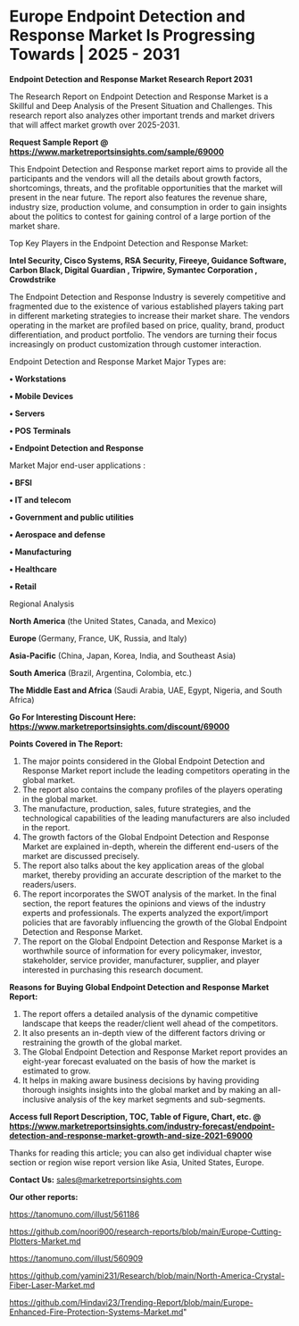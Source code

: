 # Europe Endpoint Detection and Response Market Is Progressing Towards | 2025 - 2031

<strong>Endpoint Detection and Response Market Research Report 2031</strong>

The Research Report on Endpoint Detection and Response Market is a Skillful and Deep Analysis of the Present Situation and Challenges. This research report also analyzes other important trends and market drivers that will affect market growth over 2025-2031.

<strong>Request Sample Report @ <a href=https://www.marketreportsinsights.com/sample/69000>https://www.marketreportsinsights.com/sample/69000</a></strong>

This Endpoint Detection and Response market report aims to provide all the participants and the vendors will all the details about growth factors, shortcomings, threats, and the profitable opportunities that the market will present in the near future. The report also features the revenue share, industry size, production volume, and consumption in order to gain insights about the politics to contest for gaining control of a large portion of the market share.

Top Key Players in the Endpoint Detection and Response Market:

<strong>Intel Security, Cisco Systems, RSA Security, Fireeye, Guidance Software, Carbon Black, Digital Guardian , Tripwire, Symantec Corporation , Crowdstrike</strong>

The Endpoint Detection and Response Industry is severely competitive and fragmented due to the existence of various established players taking part in different marketing strategies to increase their market share. The vendors operating in the market are profiled based on price, quality, brand, product differentiation, and product portfolio. The vendors are turning their focus increasingly on product customization through customer interaction.

Endpoint Detection and Response Market Major Types are:

<strong>• Workstations

• Mobile Devices

• Servers

• POS Terminals

• Endpoint Detection and Response</strong>

Market Major end-user applications :

<strong>• BFSI

• IT and telecom

• Government and public utilities

• Aerospace and defense

• Manufacturing

• Healthcare

• Retail</strong>

Regional Analysis

</u><strong><b>North America</b></strong> (the United States, Canada, and Mexico)

<strong><b>Europe </b></strong>(Germany, France, UK, Russia, and Italy)

<strong><b>Asia-Pacific</b></strong> (China, Japan, Korea, India, and Southeast Asia)

<strong><b>South America</b></strong> (Brazil, Argentina, Colombia, etc.)

<strong><b>The Middle East and Africa</b></strong> (Saudi Arabia, UAE, Egypt, Nigeria, and South Africa)

<strong>Go For Interesting Discount Here: <a href=https://www.marketreportsinsights.com/discount/69000>https://www.marketreportsinsights.com/discount/69000</a></strong>

<strong>Points Covered in The Report:</strong>
<ol>
  <li>The major points considered in the Global Endpoint Detection and Response Market report include the leading competitors operating in the global market.</li>
  <li>The report also contains the company profiles of the players operating in the global market.</li>
  <li>The manufacture, production, sales, future strategies, and the technological capabilities of the leading manufacturers are also included in the report.</li>
  <li>The growth factors of the Global Endpoint Detection and Response Market are explained in-depth, wherein the different end-users of the market are discussed precisely.</li>
  <li>The report also talks about the key application areas of the global market, thereby providing an accurate description of the market to the readers/users.</li>
  <li>The report incorporates the SWOT analysis of the market. In the final section, the report features the opinions and views of the industry experts and professionals. The experts analyzed the export/import policies that are favorably influencing the growth of the Global Endpoint Detection and Response Market.</li>
  <li>The report on the Global Endpoint Detection and Response Market is a worthwhile source of information for every policymaker, investor, stakeholder, service provider, manufacturer, supplier, and player interested in purchasing this research document.</li>
</ol>
<strong>Reasons for Buying Global Endpoint Detection and Response Market Report:</strong>

<ol>
  <li>The report offers a detailed analysis of the dynamic competitive landscape that keeps the reader/client well ahead of the competitors.</li>
  <li>It also presents an in-depth view of the different factors driving or restraining the growth of the global market.</li>
  <li>The Global Endpoint Detection and Response Market report provides an eight-year forecast evaluated on the basis of how the market is estimated to grow.</li>
  <li>It helps in making aware business decisions by having providing thorough insights insights into the global market and by making an all-inclusive analysis of the key market segments and sub-segments.</li>
</ol>
<strong>Access full Report Description, TOC, Table of Figure, Chart, etc. @ <a href=https://www.marketreportsinsights.com/industry-forecast/endpoint-detection-and-response-market-growth-and-size-2021-69000>https://www.marketreportsinsights.com/industry-forecast/endpoint-detection-and-response-market-growth-and-size-2021-69000</a></strong>


Thanks for reading this article; you can also get individual chapter wise section or region wise report version like Asia, United States, Europe.

<strong>Contact Us:</strong>
sales@marketreportsinsights.com

<strong>Our other reports:</strong>

<a href=https://tanomuno.com/illust/561186>https://tanomuno.com/illust/561186</a>

<a href=https://github.com/noori900/research-reports/blob/main/Europe-Cutting-Plotters-Market.md>https://github.com/noori900/research-reports/blob/main/Europe-Cutting-Plotters-Market.md</a>

<a href=https://tanomuno.com/illust/560909>https://tanomuno.com/illust/560909</a>

<a href=https://github.com/yamini231/Research/blob/main/North-America-Crystal-Fiber-Laser-Market.md>https://github.com/yamini231/Research/blob/main/North-America-Crystal-Fiber-Laser-Market.md</a>

<a href=https://github.com/Hindavi23/Trending-Report/blob/main/Europe-Enhanced-Fire-Protection-Systems-Market.md>https://github.com/Hindavi23/Trending-Report/blob/main/Europe-Enhanced-Fire-Protection-Systems-Market.md</a>"

